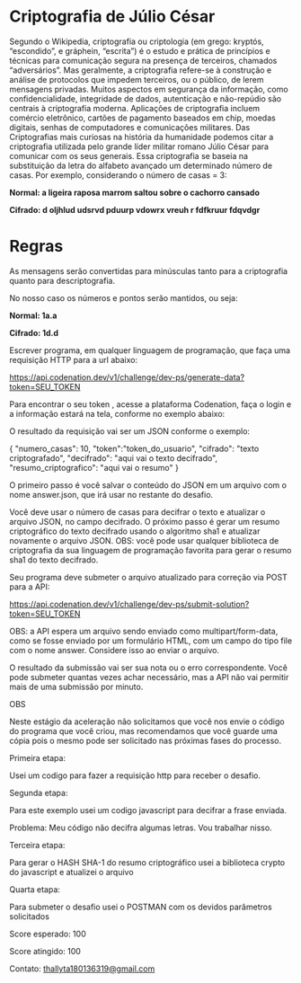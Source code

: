 # Criptografia de Júlio César

 

 Segundo o Wikipedia, criptografia ou criptologia (em grego: kryptós, “escondido”, e gráphein, “escrita”) é o estudo e prática de princípios e técnicas para comunicação segura na presença de terceiros, chamados “adversários”. Mas geralmente, a criptografia refere-se à construção e análise de protocolos que impedem terceiros, ou o público, de lerem mensagens privadas. Muitos aspectos em segurança da informação, como confidencialidade, integridade de dados, autenticação e não-repúdio são centrais à criptografia moderna. Aplicações de criptografia incluem comércio eletrônico, cartões de pagamento baseados em chip, moedas digitais, senhas de computadores e comunicações militares. Das Criptografias mais curiosas na história da humanidade podemos citar a criptografia utilizada pelo grande líder militar romano Júlio César para comunicar com os seus generais. Essa criptografia se baseia na substituição da letra do alfabeto avançado um determinado número de casas. Por exemplo, considerando o número de casas = 3: 

**Normal: a ligeira raposa marrom saltou sobre o cachorro cansado**

**Cifrado: d oljhlud udsrvd pduurp vdowrx vreuh r fdfkruur fdqvdgr** 

# Regras 

 

As mensagens serão convertidas para minúsculas tanto para a criptografia quanto para descriptografia. 

No nosso caso os números e pontos serão mantidos, ou seja: 

**Normal: 1a.a**

**Cifrado: 1d.d** 

Escrever programa, em qualquer linguagem de programação, que faça uma requisição HTTP para a url abaixo: 

https://api.codenation.dev/v1/challenge/dev-ps/generate-data?token=SEU_TOKEN  

Para encontrar o seu token , acesse a plataforma Codenation, faça o login e a informação estará na tela, conforme no exemplo abaixo: 

O resultado da requisição vai ser um JSON conforme o exemplo: 

{ "numero_casas": 10, "token":"token_do_usuario", "cifrado": "texto criptografado", "decifrado": "aqui vai o texto decifrado", "resumo_criptografico": "aqui vai o resumo" }  

O primeiro passo é você salvar o conteúdo do JSON em um arquivo com o nome answer.json, que irá usar no restante do desafio. 

Você deve usar o número de casas para decifrar o texto e atualizar o arquivo JSON, no campo decifrado. O próximo passo é gerar um resumo criptográfico do texto decifrado usando o algoritmo sha1 e atualizar novamente o arquivo JSON. OBS: você pode usar qualquer biblioteca de criptografia da sua linguagem de programação favorita para gerar o resumo sha1 do texto decifrado. 

Seu programa deve submeter o arquivo atualizado para correção via POST para a API: 

https://api.codenation.dev/v1/challenge/dev-ps/submit-solution?token=SEU_TOKEN  

OBS: a API espera um arquivo sendo enviado como multipart/form-data, como se fosse enviado por um formulário HTML, com um campo do tipo file com o nome answer. Considere isso ao enviar o arquivo. 

O resultado da submissão vai ser sua nota ou o erro correspondente. Você pode submeter quantas vezes achar necessário, mas a API não vai permitir mais de uma submissão por minuto. 

OBS 

Neste estágio da aceleração não solicitamos que você nos envie o código do programa que você criou, mas recomendamos que você guarde uma cópia pois o mesmo pode ser solicitado nas próximas fases do processo. 

 

Primeira etapa: 

Usei um codigo para fazer a requisição http para receber o desafio. 

 

Segunda etapa: 

Para este exemplo usei um codigo javascript para decifrar a frase enviada. 

Problema: Meu código não decifra algumas letras. Vou trabalhar nisso. 

 

Terceira etapa: 

Para gerar o HASH SHA-1 do resumo criptográfico usei a biblioteca crypto do javascript e atualizei o arquivo 

 

Quarta etapa: 

Para submeter o desafio usei o POSTMAN com os devidos parâmetros solicitados 

Score esperado: 100 

Score atingido: 100 

 

Contato:  thallyta180136319@gmail.com 
